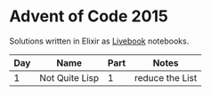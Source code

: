 # Advent of Code 2015

Solutions written in Elixir as [Livebook](https://livebook.dev/) notebooks.

| Day | Name | Part | Notes |
|-----|------|------|-------|
| 1 | Not Quite Lisp | 1 | reduce the List |
